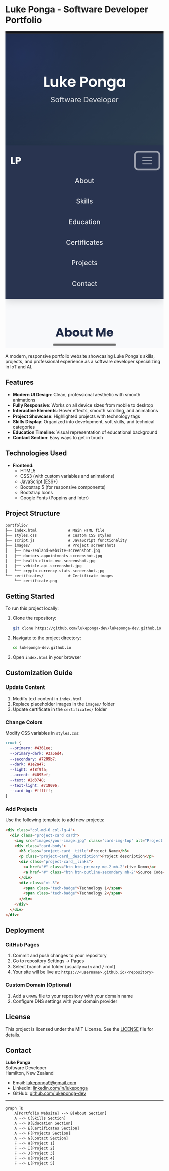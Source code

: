 # Luke Ponga - Software Developer Portfolio

![Portfolio Screenshot](images/Portfoliohomepage.jpg)

A modern, responsive portfolio website showcasing Luke Ponga's skills, projects, and professional experience as a software developer specializing in IoT and AI.

## Features

- **Modern UI Design**: Clean, professional aesthetic with smooth animations
- **Fully Responsive**: Works on all device sizes from mobile to desktop
- **Interactive Elements**: Hover effects, smooth scrolling, and animations
- **Project Showcase**: Highlighted projects with technology tags
- **Skills Display**: Organized into development, soft skills, and technical categories
- **Education Timeline**: Visual representation of educational background
- **Contact Section**: Easy ways to get in touch

## Technologies Used

- **Frontend**:
  - HTML5
  - CSS3 (with custom variables and animations)
  - JavaScript (ES6+)
  - Bootstrap 5 (for responsive components)
  - Bootstrap Icons
  - Google Fonts (Poppins and Inter)

## Project Structure

```
portfolio/
├── index.html              # Main HTML file
├── styles.css              # Custom CSS styles
├── script.js               # JavaScript functionality
├── images/                 # Project screenshots
│   ├── new-zealand-website-screenshot.jpg
│   ├── doctors-appointments-screenshot.jpg
│   ├── health-clinic-mvc-screenshot.jpg
│   ├── vehicle-api-screenshot.jpg
│   └── crypto-currency-stats-screenshot.jpg
└── certificates/           # Certificate images
    └── certificate.png
```

## Getting Started

To run this project locally:

1. Clone the repository:
   ```bash
   git clone https://github.com/lukeponga-dev/lukeponga-dev.github.io
   ```

2. Navigate to the project directory:
   ```bash
   cd lukeponga-dev.github.io
   ```

3. Open `index.html` in your browser

## Customization Guide

### Update Content
1. Modify text content in `index.html`
2. Replace placeholder images in the `images/` folder
3. Update certificate in the `certificates/` folder

### Change Colors
Modify CSS variables in `styles.css`:
```css
:root {
  --primary: #4361ee;
  --primary-dark: #3a56d4;
  --secondary: #7209b7;
  --dark: #1e2a47;
  --light: #f8f9fa;
  --accent: #4895ef;
  --text: #2d3748;
  --text-light: #718096;
  --card-bg: #ffffff;
}
```

### Add Projects
Use the following template to add new projects:
```html
<div class="col-md-6 col-lg-4">
  <div class="project-card card">
    <img src="images/your-image.jpg" class="card-img-top" alt="Project Name">
    <div class="card-body">
      <h3 class="project-card__title">Project Name</h3>
      <p class="project-card__description">Project description</p>
      <div class="project-card__links">
        <a href="#" class="btn btn-primary me-2 mb-2">Live Demo</a>
        <a href="#" class="btn btn-outline-secondary mb-2">Source Code</a>
      </div>
      <div class="mt-3">
        <span class="tech-badge">Technology 1</span>
        <span class="tech-badge">Technology 2</span>
      </div>
    </div>
  </div>
</div>
```

## Deployment

### GitHub Pages
1. Commit and push changes to your repository
2. Go to repository Settings → Pages
3. Select branch and folder (usually `main` and `/` root)
4. Your site will be live at: `https://<username>.github.io/<repository>`

### Custom Domain (Optional)
1. Add a `CNAME` file to your repository with your domain name
2. Configure DNS settings with your domain provider

## License

This project is licensed under the MIT License. See the [LICENSE](LICENSE) file for details.

## Contact

**Luke Ponga**  
Software Developer  
Hamilton, New Zealand  

- Email: [lukeponga9@gmail.com](mailto:lukeponga9@gmail.com)
- LinkedIn: [linkedin.com/in/lukeponga](https://linkedin.com/in/lukeponga)
- GitHub: [github.com/lukeponga-dev](https://github.com/lukeponga-dev)

---

```mermaid
graph TD
    A[Portfolio Website] --> B[About Section]
    A --> C[Skills Section]
    A --> D[Education Section]
    A --> E[Certificates Section]
    A --> F[Projects Section]
    A --> G[Contact Section]
    F --> H[Project 1]
    F --> I[Project 2]
    F --> J[Project 3]
    F --> K[Project 4]
    F --> L[Project 5]
```
